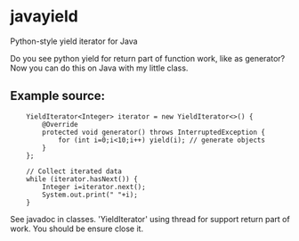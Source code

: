 # javayield
Python-style yield iterator for Java

Do you see python yield for return part of function work, like as generator? Now you can do this on Java with my little class.

## Example source:

        YieldIterator<Integer> iterator = new YieldIterator<>() {
            @Override
            protected void generator() throws InterruptedException {
                for (int i=0;i<10;i++) yield(i); // generate objects
            }
        };
        
        // Collect iterated data
        while (iterator.hasNext()) {
            Integer i=iterator.next();
            System.out.print(" "+i);
        }

See javadoc in classes.
'YieldIterator' using thread for support return part of work. You should be ensure close it.
